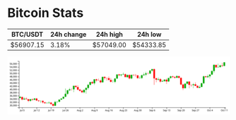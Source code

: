 # Bitcoin Stats

BTC/USDT|24h change|24h high|24h low|
|---|---|---|---|
|$56907.15|3.18%|$57049.00|$54333.85|

<img src="./chart.svg">
